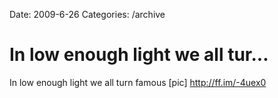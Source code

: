 Date: 2009-6-26
Categories: /archive

# In low enough light we all tur...

In low enough light we all turn famous [pic] <a href="http://ff.im/-4uex0" rel="nofollow">http://ff.im/-4uex0</a>
